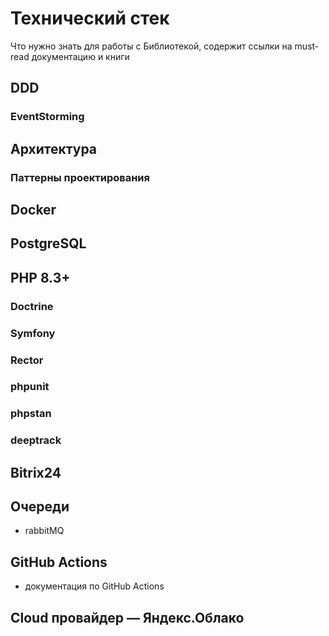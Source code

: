 # Технический стек
Что нужно знать для работы с Библиотекой, содержит ссылки на must-read документацию и книги

## DDD
### EventStorming

## Архитектура
### Паттерны проектирования

## Docker
## PostgreSQL

## PHP 8.3+
### Doctrine
### Symfony
### Rector
### phpunit
### phpstan
### deeptrack

## Bitrix24

## Очереди
- rabbitMQ 


## GitHub Actions
- документация по GitHub Actions

## Cloud провайдер — Яндекс.Облако

